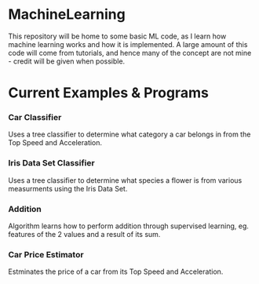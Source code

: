 # MachineLearning
This repository will be home to some basic ML code, as I learn how machine learning works and how it is implemented.
A large amount of this code will come from tutorials, and hence many of the concept are not mine - credit will be given when possible.

# Current Examples & Programs
### Car Classifier
Uses a tree classifier to determine what category a car belongs in from the Top Speed and Acceleration. 

### Iris Data Set Classifier
Uses a tree classifier to determine what species a flower is from various measurments using the Iris Data Set.

### Addition
Algorithm learns how to perform addition through supervised learning, eg. features of the 2 values and a result of its sum.

### Car Price Estimator
Estminates the price of a car from its Top Speed and Acceleration.
	